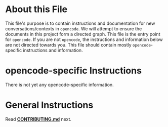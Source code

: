 # About this File

This file's purpose is to contain instructions and documentation for new conversations/contexts in `opencode`.
We will attempt to ensure the documents in this project form a directed graph.
This file is the entry point for `opencode`.
If you are not `opencode`, the instructions and information below are not directed towards you.
This file should contain mostly `opencode`-specific instructions and information.

# opencode-specific Instructions

There is not yet any opencode-specific information. 

# General Instructions

Read **[CONTRIBUTING.md](CONTRIBUTING.md)** next.